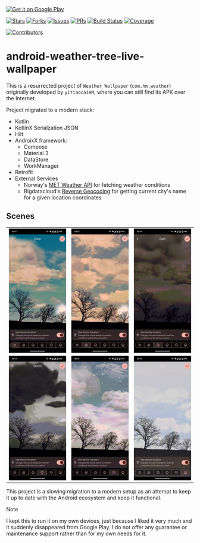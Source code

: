 <a href="https://play.google.com/store/apps/details?id=io.github.gmazzo.android.livewallpaper.weather"><img alt="Get it on Google Play" src="https://upload.wikimedia.org/wikipedia/commons/thumb/7/78/Google_Play_Store_badge_EN.svg/2560px-Google_Play_Store_badge_EN.svg.png" width="135" height="40" /></a>

[![Stars](https://img.shields.io/github/stars/gmazzo/android-weather-tree-live-wallpaper)](https://github.com/gmazzo/android-weather-tree-live-wallpaper/stargazers)
[![Forks](https://img.shields.io/github/forks/gmazzo/android-weather-tree-live-wallpaper)](https://github.com/gmazzo/android-weather-tree-live-wallpaper/forks)
[![Issues](https://img.shields.io/github/issues/gmazzo/android-weather-tree-live-wallpaper)](https://github.com/gmazzo/android-weather-tree-live-wallpaper/issues)
[![PRs](https://img.shields.io/github/issues-pr/gmazzo/android-weather-tree-live-wallpaper)](https://github.com/gmazzo/android-weather-tree-live-wallpaper/pulls)
[![Build Status](https://github.com/gmazzo/android-weather-tree-live-wallpaper/actions/workflows/build.yaml/badge.svg)](https://github.com/gmazzo/android-weather-tree-live-wallpaper/actions/workflows/build.yaml)
[![Coverage](https://codecov.io/gh/gmazzo/android-weather-tree-live-wallpaper/branch/main/graph/badge.svg?token=D5cDiPWvcS)](https://codecov.io/gh/gmazzo/android-weather-tree-live-wallpaper)

[![Contributors](https://contrib.rocks/image?repo=gmazzo/kotlin-container)](https://github.com/gmazzo/kotlin-container/graphs/contributors)

# android-weather-tree-live-wallpaper 
This is a resurrected project of `Weather Wallpaper` (`com.hm.weather`) originally developed by `yitiaocaiHM`, where you can still find its APK over the Internet.

Project migrated to a modern stack:
- Kotlin
- KotlinX Serialzation JSON
- Hilt
- AndroixX framework:
  - Compose
  - Material 3
  - DataStore
  - WorkManager
- Retrofit
- External Services
  - Norway's [MET Weather API](https://api.met.no/) for fetching weather conditions
  - Bigdatacloud's [Reverse Geocoding](https://www.bigdatacloud.com/free-api/free-reverse-geocode-to-city-api) for getting current city's name for a given location coordinates

## Scenes
|                                  |                                |                            |
|----------------------------------|--------------------------------|----------------------------|
| ![Clear sky](./README_clear.gif) | ![Cloudy](./README_cloudy.gif) | ![Rain](./README_rain.gif) |
| ![Storm](./README_storm.gif)     | ![Snowy](./README_snow.gif)    | ![Fog](./README_fog.gif)   |

This project is a slowing migration to a modern setup as an attempt to keep it up to date with the Android ecosystem and keep it functional.

> [!NOTE]
> I kept this to run it on my own devices, just because I liked it very much and it suddenly disappeared from Google Play.
> I do not offer any guarantee or maintenance support rather than for my own needs for it.
